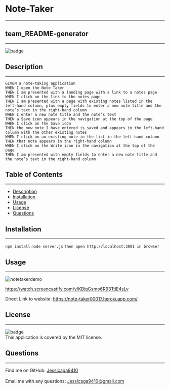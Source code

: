 # Note-Taker
------
  ## team_README-generator
  ------
![badge](https://img.shields.io/badge/license-MIT-ff69b4)
## Description
------
```
GIVEN a note-taking application
WHEN I open the Note Taker
THEN I am presented with a landing page with a link to a notes page
WHEN I click on the link to the notes page
THEN I am presented with a page with existing notes listed in the left-hand column, plus empty fields to enter a new note title and the note’s text in the right-hand column
WHEN I enter a new note title and the note’s text
THEN a Save icon appears in the navigation at the top of the page
WHEN I click on the Save icon
THEN the new note I have entered is saved and appears in the left-hand column with the other existing notes
WHEN I click on an existing note in the list in the left-hand column
THEN that note appears in the right-hand column
WHEN I click on the Write icon in the navigation at the top of the page
THEN I am presented with empty fields to enter a new note title and the note’s text in the right-hand column
```

 ## Table of Contents
------
- [Description](#description)
- [Installation](#installation)
- [Usage](#usage)
- [License](#license)
- [Questions](#questions)

## Installation
------
`npm install` `node server.js` `then open http://localhost:3001 in browser`
## Usage
------
![notetakerdemo](https://user-images.githubusercontent.com/87554644/139184005-58914226-62a9-434f-ab53-81c995e423f5.png)

https://watch.screencastify.com/v/KBiqGsmo6R93TtlE4sLv

Direct Link to website: https://note-taker00017.herokuapp.com/
## License
------
![badge](https://img.shields.io/badge/license-MIT-ff69b4)
<br />
This application is covered by the MIT license. 

## Questions
------
Find me on GitHub: [Jessicaga9410](https://github.com/Jessicaga9410)<br />
<br />
Email me with any questions: Jessicaga9410@gmail.com<br /><br />


